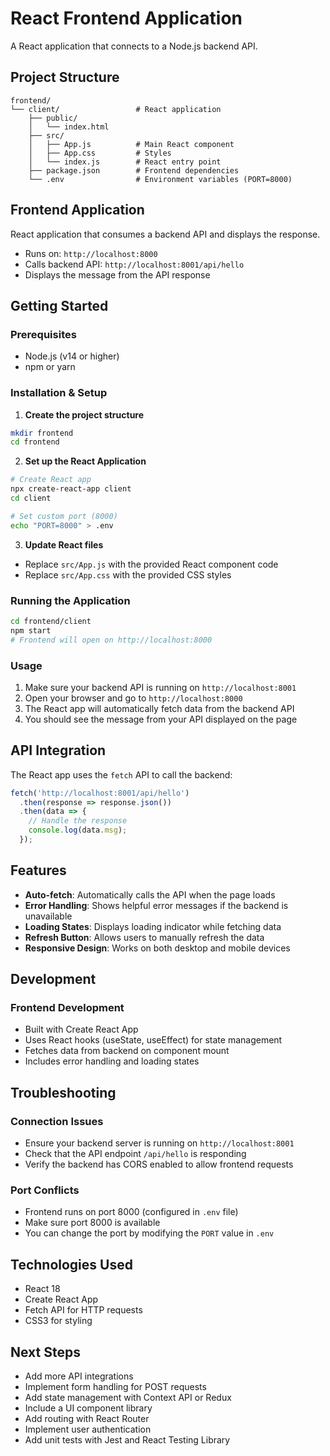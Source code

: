# React Frontend Application

A React application that connects to a Node.js backend API.

## Project Structure

```
frontend/
└── client/                 # React application
    ├── public/
    │   └── index.html
    ├── src/
    │   ├── App.js          # Main React component
    │   ├── App.css         # Styles
    │   └── index.js        # React entry point
    ├── package.json        # Frontend dependencies
    └── .env                # Environment variables (PORT=8000)
```

## Frontend Application

React application that consumes a backend API and displays the response.

- Runs on: `http://localhost:8000`  
- Calls backend API: `http://localhost:8001/api/hello`
- Displays the message from the API response

## Getting Started

### Prerequisites

- Node.js (v14 or higher)
- npm or yarn

### Installation & Setup

1. **Create the project structure**
```bash
mkdir frontend
cd frontend
```

2. **Set up the React Application**
```bash
# Create React app
npx create-react-app client
cd client

# Set custom port (8000)
echo "PORT=8000" > .env
```

3. **Update React files**
- Replace `src/App.js` with the provided React component code
- Replace `src/App.css` with the provided CSS styles

### Running the Application

```bash
cd frontend/client
npm start
# Frontend will open on http://localhost:8000
```

### Usage

1. Make sure your backend API is running on `http://localhost:8001`
2. Open your browser and go to `http://localhost:8000`
3. The React app will automatically fetch data from the backend API
4. You should see the message from your API displayed on the page

## API Integration

The React app uses the `fetch` API to call the backend:

```javascript
fetch('http://localhost:8001/api/hello')
  .then(response => response.json())
  .then(data => {
    // Handle the response
    console.log(data.msg);
  });
```

## Features

- **Auto-fetch**: Automatically calls the API when the page loads
- **Error Handling**: Shows helpful error messages if the backend is unavailable
- **Loading States**: Displays loading indicator while fetching data
- **Refresh Button**: Allows users to manually refresh the data
- **Responsive Design**: Works on both desktop and mobile devices

## Development

### Frontend Development
- Built with Create React App
- Uses React hooks (useState, useEffect) for state management
- Fetches data from backend on component mount
- Includes error handling and loading states

## Troubleshooting

### Connection Issues
- Ensure your backend server is running on `http://localhost:8001`
- Check that the API endpoint `/api/hello` is responding
- Verify the backend has CORS enabled to allow frontend requests

### Port Conflicts
- Frontend runs on port 8000 (configured in `.env` file)
- Make sure port 8000 is available
- You can change the port by modifying the `PORT` value in `.env`

## Technologies Used

- React 18
- Create React App
- Fetch API for HTTP requests
- CSS3 for styling

## Next Steps

- Add more API integrations
- Implement form handling for POST requests
- Add state management with Context API or Redux
- Include a UI component library
- Add routing with React Router
- Implement user authentication
- Add unit tests with Jest and React Testing Library